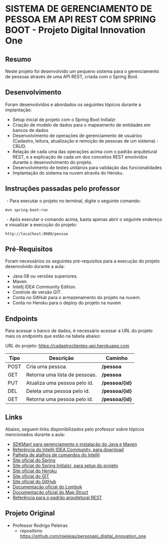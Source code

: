 # SISTEMA DE GERENCIAMENTO DE PESSOA EM API REST COM SPRING BOOT - Projeto Digital Innovation One

## Resumo
Neste projeto foi desenvolvido um pequeno sistema para o gerenciamento de pessoas através de uma API REST, criada com o Spring Boot.

## Desenvolvimento
Foram desenvolvidos e abordados os seguintes tópicos durante a implantação:

* Setup inicial de projeto com o Spring Boot Initialzr 
* Criação de modelo de dados para o mapeamento de entidades em bancos de dados
* Desenvolvimento de operações de gerenciamento de usuários (Cadastro, leitura, atualização e remoção de pessoas de um sistema) - CRUD.
* Relação de cada uma das operações acima com o padrão arquitetural REST, e a explicação de cada um dos conceitos REST envolvidos durante o desenvolvimento do projeto.
* Desenvolvimento de testes unitários para validação das funcionalidades
* Implantação do sistema na nuvem através do Heroku.

## Instruções passadas pelo professor

​	- Para executar o projeto no terminal, digite o seguinte comando:
```shell script
mvn spring-boot:run 
```
​	- Após executar o comando acima, basta apenas abrir o seguinte endereço e visualizar a execução do projeto:
```
http://localhost:8080/pessoa
```
## Pré-Requisitos
Foram necessários os seguintes pré-requisitos para a execução do projeto desenvolvido durante a aula:

* Java 08 ou versões superiores.
* Maven.
* Intellj IDEA Community Edition.
* Controle de versão GIT.
* Conta no GitHub para o armazenamento do projeto na nuvem.
* Conta no Heroku para o deploy do projeto na nuvem

## Endpoints
Para acessar o banco de dados, é necessário acessar a URL do projeto mais os endpoints que estão na tabela abaixo:

URL do projeto: https://cadastroclientes-api.herokuapp.com

| Tipo | Descrição                                             | Caminho                                                      |
| ---- | ----------------------------------------------------- | ------------------------------------------------------------ |
| POST | Cria uma pessoa.                                      | **/pessoa**                                                  |
| GET  | Retorna uma lista de pessoas.                         | **/pessoa**                                                  |
| PUT  | Atualiza uma pessoa pelo id.                          | **/pessoa/{id}**                                             |
| DEL  | Deleta uma pessoa pelo id.                            | **/pessoa/{id}**                                             |
| GET  | Retorna uma pessoa pelo id.                           | **/pessoa/{id}**                                             |

## Links
Abaixo, seguem links disponibilizados pelo professor sobre tópicos mencionados durante a aula:

* [SDKMan! para gerenciamento e instalação do Java e Maven](https://sdkman.io/)
* [Referência do Intellij IDEA Community, para download](https://www.jetbrains.com/idea/download)
* [Palheta de atalhos de comandos do Intellij](https://resources.jetbrains.com/storage/products/intellij-idea/docs/IntelliJIDEA_ReferenceCard.pdf)
* [Site oficial do Spring](https://spring.io/)
* [Site oficial do Spring Initialzr, para setup do projeto](https://start.spring.io/)
* [Site oficial do Heroku](https://www.heroku.com/)
* [Site oficial do GIT](https://git-scm.com/)
* [Site oficial do GitHub](http://github.com/)
* [Documentação oficial do Lombok](https://projectlombok.org/)
* [Documentação oficial do Map Struct](https://mapstruct.org/)
* [Referência para o padrão arquitetural REST](https://restfulapi.net/)

## Projeto Original
- Professor Rodrigo Peleiras
  - repositório https://github.com/rpeleias/personapi_digital_innovation_one
